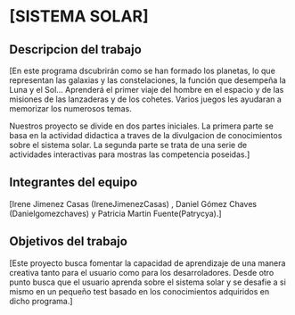 # [SISTEMA SOLAR]
## Descripcion del trabajo
[En este programa dscubrirán como se han formado los planetas, lo que representan las galaxias y las constelaciones, la función que desempeña la Luna y el Sol… Aprenderá el primer viaje del hombre en el espacio y de las misiones de las lanzaderas y de los cohetes. Varios juegos les ayudaran a memorizar los numerosos temas.

Nuestros proyecto se divide en dos partes iniciales.
La primera parte se basa en la actividad didactica a traves de la divulgacion de conocimientos sobre el sistema solar.
La segunda parte se trata de una serie de actividades interactivas para mostras las competencia poseidas.]

## Integrantes del equipo
[Irene Jimenez Casas (IreneJimenezCasas) ,
Daniel Gómez Chaves (Danielgomezchaves) y
Patricia Martin Fuente(Patrycya).]

## Objetivos del trabajo
[Este proyecto busca fomentar la capacidad de aprendizaje de una manera creativa tanto 
para el usuario como para los desarroladores.
Desde otro punto busca que el usuario aprenda sobre el sistema solar 
y se desafie a si mismo en un pequeño test basado en los conocimientos 
adquiridos en dicho programa.]

